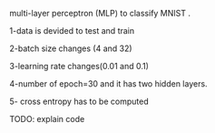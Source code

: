 multi-layer perceptron (MLP) to classify MNIST .

1-data is devided to test and train

2-batch size changes (4 and 32)

3-learning rate changes(0.01 and 0.1)

4-number of epoch=30 and it has two hidden layers.

5- cross entropy has to be computed

TODO: explain code
